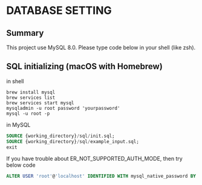 # DATABASE SETTING

## Summary

This project use MySQL 8.0. Please type code below in your shell (like zsh).

## SQL initializing (macOS with Homebrew)

in shell

```
brew install mysql
brew services list
brew services start mysql
mysqladmin -u root password 'yourpassword'
mysql -u root -p
```

in MySQL

```SQL
SOURCE {working_directory}/sql/init.sql;
SOURCE {working_directory}/sql/example_input.sql;
exit
```

If you have trouble about ER_NOT_SUPPORTED_AUTH_MODE, then try below code

```SQL
ALTER USER 'root'@'localhost' IDENTIFIED WITH mysql_native_password BY 'yourpassword';
```
